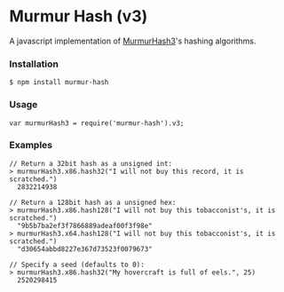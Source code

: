 # Murmur Hash (v3)
A javascript implementation of [MurmurHash3](https://code.google.com/p/smhasher/source/browse/trunk/MurmurHash3.cpp?spec=svn145&r=144)'s hashing algorithms.

### Installation
```
$ npm install murmur-hash
```

### Usage
```
var murmurHash3 = require('murmur-hash').v3;
```

### Examples

```
// Return a 32bit hash as a unsigned int:
> murmurHash3.x86.hash32("I will not buy this record, it is scratched.")
  2832214938

// Return a 128bit hash as a unsigned hex:
> murmurHash3.x86.hash128("I will not buy this tobacconist's, it is scratched.")
  "9b5b7ba2ef3f7866889adeaf00f3f98e"
> murmurHash3.x64.hash128("I will not buy this tobacconist's, it is scratched.")
  "d30654abbd8227e367d73523f0079673"

// Specify a seed (defaults to 0):
> murmurHash3.x86.hash32("My hovercraft is full of eels.", 25)
  2520298415
```
